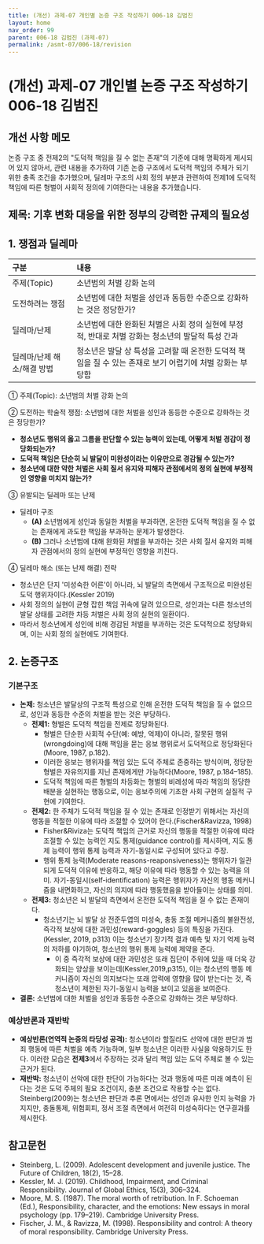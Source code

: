 ```yaml
---
title: (개선) 과제-07 개인별 논증 구조 작성하기 006-18 김범진
layout: home
nav_order: 99
parent: 006-18 김범진 (과제-07)
permalink: /asmt-07/006-18/revision
---
```


# (개선) 과제-07 개인별 논증 구조 작성하기 006-18 김범진 

## 개선 사항 메모

 논증 구조 중 전제2의 "도덕적 책임을 질 수 없는 존재"의 기준에 대해 명확하게 제시되어 있지 않아서, 관련 내용을 추가하여 기존 논증 구조에서 도덕적 책임의 주체가 되기 위한 충족 조건을 추가했으며, 딜레마 구조의 사회 정의 부분과 관련하여 전제1에 도덕적 책임에 따른 형벌이 사회적 정의에 기여한다는 내용을 추가했습니다. 

## 제목: 기후 변화 대응을 위한 정부의 강력한 규제의 필요성  

## 1. 쟁점과 딜레마

| 구분 | 내용 |
|:---|:---|
| 주제(Topic) | 소년범의 처벌 강화 논의 |
| 도전하려는 쟁점 | 소년범에 대한 처벌을 성인과 동등한 수준으로 강화하는 것은 정당한가? |
| 딜레마/난제 | 소년범에 대한 완화된 처벌은 사회 정의 실현에 부정적, 반대로 처벌 강화는 청소년의 발달적 특성 간과 |
| 딜레마/난제 해소/해결 방법 | 청소년은 발달 상 특성을 고려할 때 온전한 도덕적 책임을 질 수 있는 존재로 보기 어렵기에 처벌 강화는 부당함 |

① 주제(Topic): 소년범의 처벌 강화 논의

② 도전하는 학술적 쟁점: 소년범에 대한 처벌을 성인과 동등한 수준으로 강화하는 것은 정당한가? 

- **청소년도 행위의 옳고 그름을 판단할 수 있는 능력이 있는데, 어떻게 처벌 경감이 정당화되는가?**   
- **도덕적 책임은 단순히 뇌 발달이 미완성이라는 이유만으로 경감될 수 있는가?**  
- **청소년에 대한 약한 처벌은 사회 질서 유지와 피해자 관점에서의 정의 실현에 부정적인 영향을 미치지 않는가?**

③ 유발되는 딜레마 또는 난제

- 딜레마 구조
  - **(A)** 소년범에게 성인과 동일한 처벌을 부과하면, 온전한 도덕적 책임을 질 수 없는 존재에게 과도한 책임을 부과하는 문제가 발생한다.  
  - **(B)** 그러나 소년범에 대해 완화된 처벌을 부과하는 것은 사회 질서 유지와 피해자 관점에서의 정의 실현에 부정적인 영향을 끼친다. 

④ 딜레마 해소 (또는 난제 해결) 전략

- 청소년은 단지 '미성숙한 어른'이 아니라, 뇌 발달의 측면에서 구조적으로 미완성된 도덕 행위자이다.(Kessler 2019)
- 사회 정의의 실현이 균형 잡힌 책임 귀속에 달려 있으므로, 성인과는 다른 청소년의 발달 상태를 고려한 차등 처벌은 사회 정의 실현의 일환이다. 
- 따라서 청소년에게 성인에 비해 경감된 처벌을 부과하는 것은 도덕적으로 정당화되며, 이는 사회 정의 실현에도 기여한다. 


## 2. 논증구조

### 기본구조

- **논제:** 청소년은 발달상의 구조적 특성으로 인해 온전한 도덕적 책임을 질 수 없으므로, 성인과 동등한 수준의 처벌을 받는 것은 부당하다. 
  - **전제1:** 형벌은 도덕적 책임을 전제로 정당화된다. 
    - 형벌은 단순한 사회적 수단(예: 예방, 억제)이 아니라, 잘못된 행위(wrongdoing)에 대해 책임을 묻는 응보 행위로서 도덕적으로 정당화된다(Moore, 1987, p.182).
	- 이러한 응보는 행위자를 책임 있는 도덕 주체로 존중하는 방식이며, 정당한 형벌은 자유의지를 지닌 존재에게만 가능하다(Moore, 1987, p.184–185).
	- 도덕적 책임에 따른 형벌의 차등화는 형벌의 비례성에 따라 책임의 정당한 배분을 실현하는 행동으로, 이는 응보주의에 기초한 사회 구현의 실질적 구현에 기여한다. 
  - **전제2:** 한 주체가 도덕적 책임을 질 수 있는 존재로 인정받기 위해서는 자신의 행동을 적절한 이유에 따라 조절할 수 있어야 한다.(Fischer&Ravizza, 1998)
	- Fisher&Riviza는 도덕적 책임의 근거로 자신의 행동을 적절한 이유에 따라 조절할 수 있는 능력인 지도 통제(guidance control)를 제시하며, 지도 통제 능력이 행위 통제 능력과 자기-동일시로 구성되어 있다고 주장. 
	-  행위 통제 능력(Moderate reasons-reaponsiveness)는 행위자가 일관되게 도덕적 이유에 반응하고, 해당 이유에 따라 행동할 수 있는 능력을 의미. 자기-동일시(self-identification) 능력은 행위자가 자신의 행동 메커니즘을 내면화하고, 자신의 의지에 따라 행동했음을 받아들이는 상태를 의미. 
  - **전제3:** 청소년은 뇌 발달의 측면에서 온전한 도덕적 책임을 질 수 없는 존재이다. 
    - 청소년기는 뇌 발달 상 전준두엽의 미성숙, 충동 조절 메커니즘의 불완전성, 즉각적 보상에 대한 과민성(reward-goggles) 등의 특징을 가진다.(Kessler, 2019, p313) 이는 청소년기 장기적 결과 예측 및 자기 억제 능력의 저하를 야기하여, 청소년의 행위 통제 능력에 제약을 준다. 
      - 이 중 즉각적 보상에 대한 과민성은 또래 집단이 주위에 있을 때 더욱 강화되는 양상을 보이는데(Kessler,2019,p315), 이는 청소년의 행동 메커니즘이 자신의 의지보다는 또래 압력에 영향을 많이 받는다는 것, 즉 청소년이 제한된 자기-동일시 능력을 보이고 있음을 보여준다.  
- **결론:** 소년범에 대한 처벌을 성인과 동등한 수준으로 강화하는 것은 부당하다.  

### 예상반론과 재반박

- **예상반론(연역적 논증의 타당성 공격):** 청소년이라 할질라도 선악에 대한 판단과 범죄 행동에 따른 처벌을 예측 가능하며, 일부 청소년은 이러한 사실을 악용하기도 한다. 이러한 모습은 **전제3**에서 주장하는 것과 달리 책임 있는 도덕 주체로 볼 수 있는 근거가 된다. 
- **재반박:** 청소년이 선악에 대한 판단이 가능하다는 것과 행동에 따른 미래 예측이 된다는 것은 도덕 주체의 필요 조건이지, 충분 조건으로 작용할 수는 없다. Steinberg(2009)는 청소년은 판단과 추론 면에서는 성인과 유사한 인지 능력을 가지지만, 충돌통제, 위험회피, 정서 조절 측면에서 여전히 미성숙하다는 연구결과를 제시한다. 

## 참고문헌

- Steinberg, L. (2009). Adolescent development and juvenile justice. The Future of Children, 18(2), 15–28.
- Kessler, M. J. (2019). Childhood, Impairment, and Criminal Responsibility. Journal of Global Ethics, 15(3), 306–324.
- Moore, M. S. (1987). The moral worth of retribution. In F. Schoeman (Ed.), Responsibility, character, and the emotions: New essays in moral psychology (pp. 179–219). Cambridge University Press.
- Fischer, J. M., & Ravizza, M. (1998). Responsibility and control: A theory of moral responsibility. Cambridge University Press.